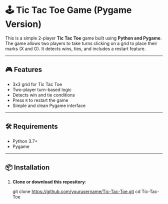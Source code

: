 # 🕹️ Tic Tac Toe Game (Pygame Version)

This is a simple 2-player **Tic Tac Toe** game built using **Python and Pygame**. The game allows two players to take turns clicking on a grid to place their marks (X and O). It detects wins, ties, and includes a restart feature.

---

## 🎮 Features

- 3x3 grid for Tic Tac Toe
- Two-player turn-based logic
- Detects win and tie conditions
- Press `R` to restart the game
- Simple and clean Pygame interface

---

## 🛠️ Requirements

- Python 3.7+
- Pygame

---

## 📦 Installation

1. **Clone or download this repository**:
   
   git clone https://github.com/yourusername/Tic-Tac-Toe.git
   cd Tic-Tac-Toe
